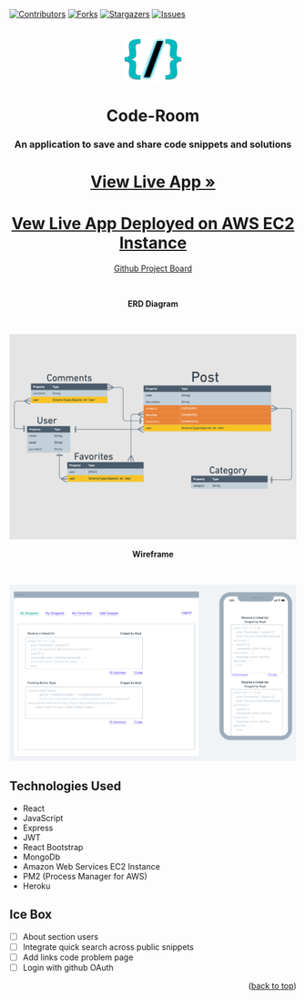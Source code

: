 <div id="top"></div>

[![Contributors][contributors-shield]][contributors-url]
[![Forks][forks-shield]][forks-url]
[![Stargazers][stars-shield]][stars-url]
[![Issues][issues-shield]][issues-url]


<!-- PROJECT LOGO -->
<br />
<div align="center">
  <a>
    <img src="public/logo.png" alt="Logo" width="100" height="80">
  </a>
  <h1 align="center"> Code-Room </h1>
  <p align="center">
    <h3>An application to save and share code snippets and solutions</h3>
    <h1><a href="https://mycode-room.herokuapp.com/">View Live App »</a></h1>
    <h1><a href="http://184.169.210.244/">Vew Live App Deployed on AWS EC2 Instance</a></h1>
    <a href="https://github.com/users/Zoneam/projects/1/views/1">Github Project Board</a>
  </p>
</div>
   <br />

   <p align="center"> <strong>ERD Diagram</strong> </p>
   <br />

![ERD](public/ERD.jpg)
<br />

   <p align="center"> <strong>Wireframe</strong> </p>
   <br />

![Wireframe](public/wireframe.png)
<br />

## Technologies Used

- React
- JavaScript
- Express
- JWT
- React Bootstrap
- MongoDb
- Amazon Web Services EC2 Instance
- PM2 (Process Manager for AWS)
- Heroku

## Ice Box

- [ ] About section users
- [ ] Integrate quick search across public snippets
- [ ] Add links code problem page
- [ ] Login with github OAuth

<p align="right">(<a href="#top">back to top</a>)</p>

<!-- MARKDOWN LINKS & IMAGES -->
<!-- https://www.markdownguide.org/basic-syntax/#reference-style-links -->

[contributors-shield]: https://img.shields.io/github/contributors/zoneam/code-room.svg?style=for-the-badge
[contributors-url]: https://github.com/zoneam/code-room/graphs/contributors
[forks-shield]: https://img.shields.io/github/forks/zoneam/code-room.svg?style=for-the-badge
[forks-url]: https://github.com/zoneam/code-room/network/members
[stars-shield]: https://img.shields.io/github/stars/zoneam/code-room.svg?style=for-the-badge
[stars-url]: https://github.com/zoneam/code-room/stargazers
[issues-shield]: https://img.shields.io/github/issues/zoneam/code-room.svg?style=for-the-badge
[issues-url]: https://github.com/zoneam/code-room/issues
